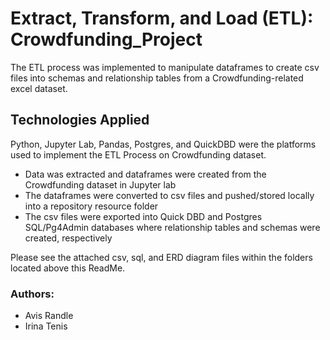 # Extract, Transform, and Load (ETL): Crowdfunding_Project
The ETL process was implemented to manipulate dataframes to create csv files into schemas and relationship tables from a Crowdfunding-related excel dataset. 

## Technologies Applied
Python, Jupyter Lab, Pandas, Postgres, and QuickDBD were the platforms used to implement the ETL Process on Crowdfunding dataset.
* Data was extracted and dataframes were created from the Crowdfunding dataset in Jupyter lab
* The dataframes were converted to csv files and pushed/stored locally into a repository resource folder 
* The csv files were exported into Quick DBD and Postgres SQL/Pg4Admin databases where relationship tables and schemas were created, respectively

Please see the attached csv, sql, and ERD diagram files within the folders located above this ReadMe. 

### Authors: 
* Avis Randle
* Irina Tenis
